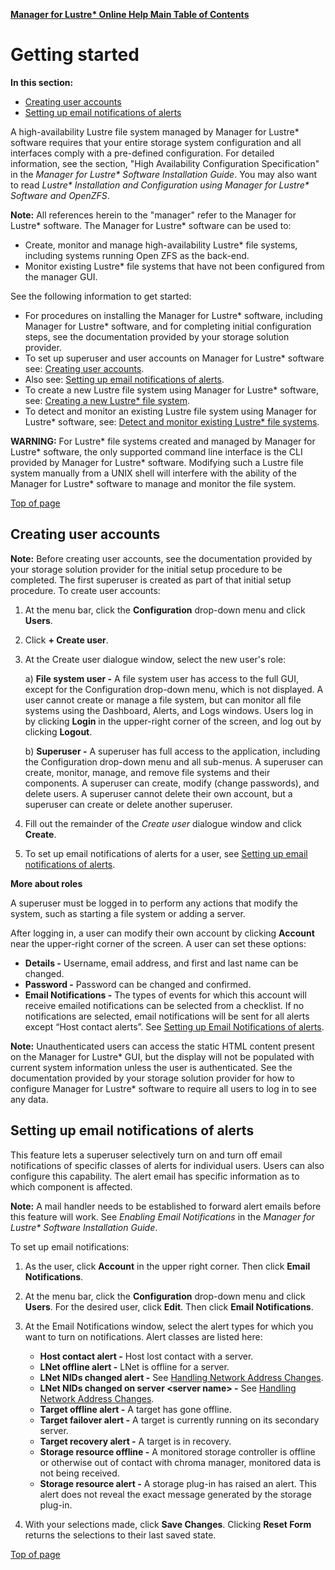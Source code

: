 [**Manager for Lustre\* Online Help Main Table of Contents**](../README.md)

<a id="2.0"></a>
# Getting started

**In this section:**

- [Creating user accounts](#2.1)
- [Setting up email notifications of alerts](#2.2)

A high-availability Lustre file system managed by Manager for Lustre\* software requires that your entire storage system configuration and all  interfaces comply with a pre-defined configuration.  For detailed information, see the section, "High Availability Configuration Specification" in the *Manager for Lustre\* Software Installation Guide*. You may also want to read *Lustre\* Installation and Configuration using Manager for Lustre\* Software and OpenZFS*.

**Note:** All references herein to the "manager" refer to the Manager for Lustre\* software.
The Manager for Lustre\* software can be used to:
- Create, monitor and manage high-availability Lustre* file systems, including systems running Open ZFS as the back-end.
- Monitor existing Lustre* file systems that have not been configured from the manager GUI.

See the following information to get started:

- For procedures on installing the Manager for Lustre* software, including Manager for Lustre\* software, and for completing initial configuration steps, see the documentation provided by your storage solution provider. 
- To set up superuser and user accounts on Manager for Lustre\* software see: [Creating user accounts](#2.1).
- Also see: [Setting up email notifications of alerts](#2.2).
- To create a new Lustre file system using Manager for Lustre\* software, see: [Creating a new Lustre* file system](Creating_new_lustre_fs_3_0.md/#3.0).
- To detect and monitor an existing Lustre file system using Manager for Lustre\* software, see: [Detect and monitor existing Lustre* file systems](Detect_and_monitor_existing_LFS_7_0.md/#7.0).

**WARNING:** For Lustre* file systems created and managed by Manager for Lustre\* software, the only supported command line interface is the CLI provided by Manager for Lustre\* software. Modifying such a Lustre file system manually from a UNIX shell will interfere with the ability of the Manager for Lustre\* software to manage and monitor the file system. 

[Top of page](#2.0)

<a id="2.1"></a>
## Creating user accounts

**Note:** Before creating user accounts, see the documentation provided by your storage solution provider for the initial setup procedure to be completed. The first superuser is created as part of that initial setup procedure.
To create user accounts:

1. At the menu bar, click the **Configuration** drop-down menu and click **Users**.
1. Click **+ Create user**. 
1. At the Create user dialogue window, select the new user's role:  
    
    a) **File system user -** A file system user has access to the full GUI, except for the Configuration drop-down menu, which is not displayed. A  user cannot create or manage a file system, but can monitor all file systems using the Dashboard, Alerts, and Logs windows. Users log in by clicking **Login** in the upper-right corner of the screen, and log out by clicking **Logout**. 

    b) **Superuser -** A superuser has full access to the application, including the Configuration drop-down menu and all sub-menus. A superuser can create, monitor, manage, and remove file systems and their components. A superuser can create, modify (change passwords), and delete users. A superuser cannot delete their own account, but a superuser can create or delete another superuser. 
    
1. Fill out the remainder of the *Create user* dialogue window and click **Create**.
1. To set up email notifications of alerts for a user, see [Setting up email notifications of alerts](#2.2).

**More about roles**

A superuser must be logged in to perform any actions that modify the system, such as starting a file system or adding a server.

After logging in, a user can modify their own account by clicking **Account** near the upper-right corner of the screen. A user can set these options:

- **Details -** Username, email address, and first and last name can be changed.
- **Password -** Password can be changed and confirmed.
- **Email Notifications -** The types of events for which this account will receive emailed notifications can be selected from a checklist. If no notifications are selected, email notifications will be sent for all alerts except “Host contact alerts”. See [Setting up Email Notifications of alerts](#2.2).

**Note:** Unauthenticated users can access the static HTML content present on the Manager for Lustre\* GUI, but the display will not be populated with current system information unless the user is authenticated. See the documentation provided by your storage solution provider for how to configure Manager for Lustre\* software to require all users to log in to see any data.

<a id="2.2"></a>
## Setting up email notifications of alerts

This feature lets a superuser selectively turn on and turn off email notifications of specific classes of alerts for individual users. Users can also configure this capability. The alert email has specific information as to which component is affected. 

**Note:** A mail handler needs to be established to forward alert emails before this feature will work. See *Enabling Email Notifications* in the *Manager for Lustre\* Software Installation Guide*.

To set up email notifications:

1. As the user, click **Account** in the upper right corner. Then click **Email Notifications**. 
1. At the menu bar, click the **Configuration** drop-down menu and click **Users**. For the desired user, click **Edit**. Then click **Email Notifications**. 
1. At the Email Notifications window, select the alert types for which you want to turn on notifications. Alert classes are listed here:

    - **Host contact alert -** Host lost contact with a server.
    - **LNet offline alert -** LNet is offline for a server.
    - **LNet NIDs changed alert -** See [Handling Network Address Changes](Manage_maintain_HA_lustre_fs_5_0.md/#5.9).
    - **LNet NIDs changed on server \<server name\> -** See [Handling Network Address Changes](Manage_maintain_HA_lustre_fs_5_0.md/#5.9).
    - **Target offline alert -** A target has gone offline.
    - **Target failover alert -** A target is currently running on its secondary server.
    - **Target recovery alert -** A target is in recovery.
    - **Storage resource offline -** A monitored storage controller is offline or otherwise out of contact with chroma manager, monitored data is not being received.
    - **Storage resource alert -** A storage plug-in has raised an alert. This alert does not reveal the exact message generated by the storage plug-in. 
1. With your selections made, click **Save Changes**. Clicking **Reset Form** returns the selections to their last saved state.

 [Top of page](#2.0) 

